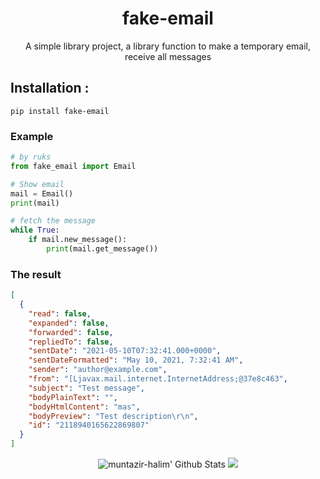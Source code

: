 <h1 align="center">fake-email</h1>
<p align="center">A simple library project, a library function to make a temporary email, receive all messages</p>


## Installation :
```
pip install fake-email
```
### Example
```python
# by ruks
from fake_email import Email

# Show email
mail = Email()
print(mail)

# fetch the message
while True:
	if mail.new_message():
		print(mail.get_message())
```
### The result

```json
[
  {
    "read": false,
    "expanded": false,
    "forwarded": false,
    "repliedTo": false,
    "sentDate": "2021-05-10T07:32:41.000+0000",
    "sentDateFormatted": "May 10, 2021, 7:32:41 AM",
    "sender": "author@example.com",
    "from": "[Ljavax.mail.internet.InternetAddress;@37e8c463",
    "subject": "Test message",
    "bodyPlainText": "",
    "bodyHtmlContent": "mas",
    "bodyPreview": "Test description\r\n",
    "id": "2118940165622869807"
  }
]

```
</p>
<p align="center">
  <img alt="muntazir-halim' Github Stats" src="https://github-readme-stats.vercel.app/api?username=muntazir-halim&show_icons=true&include_all_commits=true&hide_border=true" />
 <img src="https://github-readme-stats.anuraghazra1.vercel.app/api/top-langs/?username=muntazir-halim&hide=ruby,perl&hide_border=true" /> 
</p>

